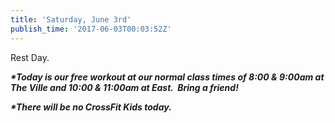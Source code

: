```yaml
---
title: 'Saturday, June 3rd'
publish_time: '2017-06-03T00:03:52Z'
---
```


Rest Day.

***\*Today is our free workout at our normal class times of 8:00 &
9:00am at The Ville and 10:00 & 11:00am at East.  Bring a friend!***

***\*There will be no CrossFit Kids today.***
